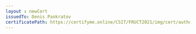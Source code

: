 ```yaml
--- 
layout : newCert 
issuedTo: Denis Pankratov 
certificatePath: https://certifyme.online/CSIT/FRUCT2021/img/cert/author/DenisPankratov_116a4.png
--- 
```

